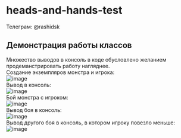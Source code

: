 # heads-and-hands-test
Телеграм: @rashidsk
## Демонстрация работы классов
Множество выводов в консоль в коде обусловлено желанием продеманстрировать работу нагляднее.  
Создание экземпляров монстра и игрока:  
![image](https://github.com/safarovrk/heads-and-hands-test/assets/63085095/5e281fa3-3038-4319-9042-826efea3471f)  
Вывод в консоль:  
![image](https://github.com/safarovrk/heads-and-hands-test/assets/63085095/ec04a12e-24f5-48f5-8f37-02eb4390e79d)  
Бой монстра с игроком:  
![image](https://github.com/safarovrk/heads-and-hands-test/assets/63085095/0ab3c88a-7e15-4d10-a802-3ba2a7049c41)  
Вывод боя в консоль:  
![image](https://github.com/safarovrk/heads-and-hands-test/assets/63085095/94a7524a-501b-495d-91d6-a90ac2239976)  
Вывод другого боя в консоль, в котором игроку повезло меньше:  
![image](https://github.com/safarovrk/heads-and-hands-test/assets/63085095/21af68a5-a2eb-4219-bb80-3679986bce71)  

